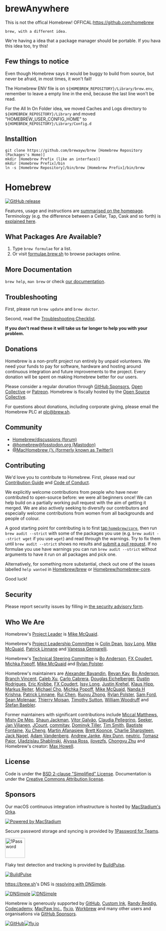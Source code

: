 # brewAnywhere

This is not the offical Homebrew! OFFICAL:https://github.com/homebrew 

`brew, with a different idea.`

We're having a idea that a package manager should be portable. If you hava this idea too, try this!

## Few things to notice

Even though Homebrew says it would be buggy to build from source, but never be afraid, in most times, it won't fail! 

The Homebrew ENV file is on `${HOMEBREW_REPOSITORY}/Library/brew.env`, remember to leave a empty line in the end, because the last line won't be read. 

For the All In On Folder idea, we moved Caches and Logs directory to `${HOMEBREW_REPOSITORY}/Library` and moved "HOMEBREW_USER_CONFIG_HOME" to `${HOMEBREW_REPOSITORY}/Library/Config.d`

## Installtion

```
git clone https://github.com/brewayw/brew [Homebrew Repository (Packages's Home)]
mkdir [Homebrew Prefix (like an interface)]
mkdir [Homebrew Prefix]/bin
ln -s [Homebrew Repository]/bin/brew [Homebrew Prefix]/bin/brew
```

# Homebrew

[![GitHub release](https://img.shields.io/github/release/Homebrew/brew.svg)](https://github.com/Homebrew/brew/releases)

Features, usage and instructions are [summarised on the homepage](https://brew.sh). Terminology (e.g. the difference between a Cellar, Tap, Cask and so forth) is [explained here](https://docs.brew.sh/Formula-Cookbook#homebrew-terminology).

## What Packages Are Available?

1. Type `brew formulae` for a list.
2. Or visit [formulae.brew.sh](https://formulae.brew.sh) to browse packages online.

## More Documentation

`brew help`, `man brew` or check [our documentation](https://docs.brew.sh/).

## Troubleshooting

First, please run `brew update` and `brew doctor`.

Second, read the [Troubleshooting Checklist](https://docs.brew.sh/Troubleshooting).

**If you don't read these it will take us far longer to help you with your problem.**

## Donations

Homebrew is a non-profit project run entirely by unpaid volunteers. We need your funds to pay for software, hardware and hosting around continuous integration and future improvements to the project. Every donation will be spent on making Homebrew better for our users.

Please consider a regular donation through [GitHub Sponsors](https://github.com/sponsors/Homebrew), [Open Collective](https://opencollective.com/homebrew) or [Patreon](https://www.patreon.com/homebrew). Homebrew is fiscally hosted by the [Open Source Collective](https://opencollective.com/opensource).

For questions about donations, including corporate giving, please email the Homebrew PLC at [plc@brew.sh](mailto:plc@brew.sh).

## Community

- [Homebrew/discussions (forum)](https://github.com/orgs/Homebrew/discussions)
- [@homebrew@fosstodon.org (Mastodon)](https://fosstodon.org/@homebrew)
- [@MacHomebrew (𝕏 (formerly known as Twitter))](https://twitter.com/MacHomebrew)

## Contributing

We'd love you to contribute to Homebrew. First, please read our [Contribution Guide](CONTRIBUTING.md) and [Code of Conduct](https://github.com/Homebrew/.github/blob/HEAD/CODE_OF_CONDUCT.md#code-of-conduct).

We explicitly welcome contributions from people who have never contributed to open-source before: we were all beginners once! We can help build on a partially working pull request with the aim of getting it merged. We are also actively seeking to diversify our contributors and especially welcome contributions from women from all backgrounds and people of colour.

A good starting point for contributing is to first [tap `homebrew/core`](https://docs.brew.sh/FAQ#can-i-edit-formulae-myself), then run `brew audit --strict` with some of the packages you use (e.g. `brew audit --strict wget` if you use `wget`) and read through the warnings. Try to fix them until `brew audit --strict` shows no results and [submit a pull request](https://docs.brew.sh/How-To-Open-a-Homebrew-Pull-Request). If no formulae you use have warnings you can run `brew audit --strict` without arguments to have it run on all packages and pick one.

Alternatively, for something more substantial, check out one of the issues labelled `help wanted` in [Homebrew/brew](https://github.com/homebrew/brew/issues?q=is%3Aopen+is%3Aissue+label%3A%22help+wanted%22) or [Homebrew/homebrew-core](https://github.com/homebrew/homebrew-core/issues?q=is%3Aopen+is%3Aissue+label%3A%22help+wanted%22).

Good luck!

## Security

Please report security issues by filling in [the security advisory form](https://github.com/homebrew/brew/security/advisories/new).

## Who We Are

Homebrew's [Project Leader](https://docs.brew.sh/Homebrew-Governance#6-project-leader) is [Mike McQuaid](https://github.com/MikeMcQuaid).

Homebrew's [Project Leadership Committee](https://docs.brew.sh/Homebrew-Governance#4-project-leadership-committee) is [Colin Dean](https://github.com/colindean), [Issy Long](https://github.com/issyl0), [Mike McQuaid](https://github.com/MikeMcQuaid), [Patrick Linnane](https://github.com/p-linnane) and [Vanessa Gennarelli](https://github.com/mozzadrella).

Homebrew's [Technical Steering Committee](https://docs.brew.sh/Homebrew-Governance#7-technical-steering-committee) is [Bo Anderson](https://github.com/Bo98), [FX Coudert](https://github.com/fxcoudert), [Michka Popoff](https://github.com/iMichka), [Mike McQuaid](https://github.com/MikeMcQuaid) and [Rylan Polster](https://github.com/Rylan12).

Homebrew's maintainers are [Alexander Bayandin](https://github.com/bayandin), [Bevan Kay](https://github.com/bevanjkay), [Bo Anderson](https://github.com/Bo98), [Branch Vincent](https://github.com/branchvincent), [Caleb Xu](https://github.com/alebcay), [Carlo Cabrera](https://github.com/carlocab), [Douglas Eichelberger](https://github.com/dduugg), [Dustin Rodrigues](https://github.com/dtrodrigues), [Eric Knibbe](https://github.com/EricFromCanada), [FX Coudert](https://github.com/fxcoudert), [Issy Long](https://github.com/issyl0), [Justin Krehel](https://github.com/krehel), [Klaus Hipp](https://github.com/khipp), [Markus Reiter](https://github.com/reitermarkus), [Michael Cho](https://github.com/cho-m), [Michka Popoff](https://github.com/iMichka), [Mike McQuaid](https://github.com/MikeMcQuaid), [Nanda H Krishna](https://github.com/nandahkrishna), [Patrick Linnane](https://github.com/p-linnane), [Rui Chen](https://github.com/chenrui333), [Ruoyu Zhong](https://github.com/ZhongRuoyu), [Rylan Polster](https://github.com/Rylan12), [Sam Ford](https://github.com/samford), [Sean Molenaar](https://github.com/SMillerDev), [Thierry Moisan](https://github.com/Moisan), [Timothy Sutton](https://github.com/timsutton), [William Woodruff](https://github.com/woodruffw) and [Štefan Baebler](https://github.com/stefanb).

Former maintainers with significant contributions include [Miccal Matthews](https://github.com/miccal), [Misty De Méo](https://github.com/mistydemeo), [Shaun Jackman](https://github.com/sjackman), [Vítor Galvão](https://github.com/vitorgalvao), [Claudia Pellegrino](https://github.com/claui), [Seeker](https://github.com/SeekingMeaning), [Jan Viljanen](https://github.com/javian), [JCount](https://github.com/jcount), [commitay](https://github.com/commitay), [Dominyk Tiller](https://github.com/DomT4), [Tim Smith](https://github.com/tdsmith), [Baptiste Fontaine](https://github.com/bfontaine), [Xu Cheng](https://github.com/xu-cheng), [Martin Afanasjew](https://github.com/UniqMartin), [Brett Koonce](https://github.com/asparagui), [Charlie Sharpsteen](https://github.com/Sharpie), [Jack Nagel](https://github.com/jacknagel), [Adam Vandenberg](https://github.com/adamv), [Andrew Janke](https://github.com/apjanke), [Alex Dunn](https://github.com/dunn), [neutric](https://github.com/neutric), [Tomasz Pajor](https://github.com/nijikon), [Uladzislau Shablinski](https://github.com/vladshablinsky), [Alyssa Ross](https://github.com/alyssais), [ilovezfs](https://github.com/ilovezfs), [Chongyu Zhu](https://github.com/lembacon) and Homebrew's creator: [Max Howell](https://github.com/mxcl).

## License

Code is under the [BSD 2-clause "Simplified" License](LICENSE.txt).
Documentation is under the [Creative Commons Attribution license](https://creativecommons.org/licenses/by/4.0/).

## Sponsors

Our macOS continuous integration infrastructure is hosted by [MacStadium's Orka](https://www.macstadium.com/customers/homebrew).

[![Powered by MacStadium](https://cloud.githubusercontent.com/assets/125011/22776032/097557ac-eea6-11e6-8ba8-eff22dfd58f1.png)](https://www.macstadium.com)

Secure password storage and syncing is provided by [1Password for Teams](https://1password.com/teams/).

[<img src="https://i.1password.com/akb/featured/1password-icon.svg" alt="1Password" height="64">](https://1password.com)

Flaky test detection and tracking is provided by [BuildPulse](https://buildpulse.io/).

[![BuildPulse](https://github.com/Homebrew/brew/assets/1699443/87385e9a-6c47-4e59-b17e-fe083e945709)](https://buildpulse.io)

<https://brew.sh>'s DNS is [resolving with DNSimple](https://dnsimple.com/resolving/homebrew).

[![DNSimple](https://cdn.dnsimple.com/assets/resolving-with-us/logo-light.png)](https://dnsimple.com/resolving/homebrew#gh-light-mode-only)
[![DNSimple](https://cdn.dnsimple.com/assets/resolving-with-us/logo-dark.png)](https://dnsimple.com/resolving/homebrew#gh-dark-mode-only)

Homebrew is generously supported by [GitHub](https://github.com/github), [Custom Ink](https://github.com/customink), [Randy Reddig](https://github.com/ydnar), [Codecademy](https://github.com/Codecademy), [MacPaw Inc.](https://github.com/MacPaw), [fly.io](https://github.com/superfly), [Workbrew](https://github.com/Workbrew) and many other users and organisations via [GitHub Sponsors](https://github.com/sponsors/Homebrew).

[![GitHub](https://github.com/github.png?size=64)](https://github.com/github)[![fly.io](https://github.com/superfly.png?size=64)](https://github.com/superfly)
